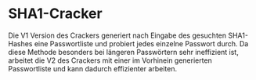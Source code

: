 # SHA1-Cracker

Die V1 Version des Crackers generiert nach Eingabe des gesuchten SHA1-Hashes eine Passwortliste und probiert jedes einzelne Passwort durch.
Da diese Methode besonders bei längeren Passwörtern sehr ineffizient ist, arbeitet die V2 des Crackers mit einer im Vorhinein generierten Passwortliste und kann dadurch effizienter arbeiten.
